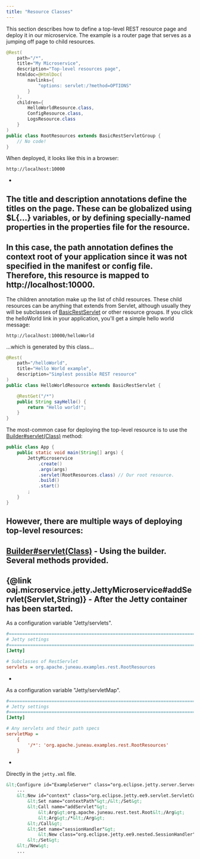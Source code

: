 ```yaml
---
title: "Resource Classes"
---
```


This section describes how to define a top-level REST resource page and deploy it in our microservice.
The example is a router page that serves as a jumping off page to child resources.
```java
@Rest(
    path="/*",
    title="My Microservice",
    description="Top-level resources page",
    htmldoc=@HtmlDoc(
        navlinks={
            "options: servlet:/?method=OPTIONS"
        }
    ),
    children={
        HelloWorldResource.class,
        ConfigResource.class,
        LogsResource.class
    }
)
public class RootResources extends BasicRestServletGroup {
    // No code!
}
```
When deployed, it looks like this in a browser:
```text
http://localhost:10000
```
-
The title and description annotations define the titles on the page.
These can be globalized using $L\{...\} variables, or by defining specially-named properties in the
properties file for the resource.
-
In this case, the path annotation defines the context root of your application since it was
not specified in the manifest or config file.
Therefore, this resource is mapped to http://localhost:10000.
-
The children annotation make up the list of child resources.
These child resources can be anything that extends from Servlet, although usually
they will be subclasses of [BasicRestServlet](../apidocs/org/apache/juneau/rest/servlet/BasicRestServlet.html) or other resource groups.
If you click the helloWorld link in your application, you'll get a simple hello world message:
```text
http://localhost:10000/helloWorld
```
...which is generated by this class...
```java
@Rest(
    path="/helloWorld",
    title="Hello World example",
    description="Simplest possible REST resource"
)
public class HelloWorldResource extends BasicRestServlet {

    @RestGet("/*")
    public String sayHello() {
        return "Hello world!";
    }
}
```
The most-common case for deploying the top-level resource is to use the [Builder#servlet(Class)](../apidocs/org/apache/juneau/microservice/jetty/JettyMicroservice/Builder.html#servlet(Class)) method:
```java
public class App {
    public static void main(String[] args) {
        JettyMicroservice
            .create()
            .args(args)
            .servlet(RootResources.class) // Our root resource.
            .build()
            .start()
        ;
    }
}
```
However, there are multiple ways of deploying top-level resources:
-
[Builder#servlet(Class)](../apidocs/org/apache/juneau/microservice/jetty/JettyMicroservice/Builder.html#servlet(Class)) - Using the builder.  Several methods provided.
-
\{@link oaj.microservice.jetty.JettyMicroservice#addServlet(Servlet,String)\} - After the Jetty container has been started.
-
As a configuration variable "Jetty/servlets".
```ini
#=======================================================================================================================
# Jetty settings
#=======================================================================================================================
[Jetty]

# Subclasses of RestServlet
servlets = org.apache.juneau.examples.rest.RootResources
```
-
As a configuration variable "Jetty/servletMap".
```ini
#=======================================================================================================================
# Jetty settings
#=======================================================================================================================
[Jetty]

# Any servlets and their path specs
servletMap =
    {
        '/*': 'org.apache.juneau.examples.rest.RootResources'
    }

```
-
Directly in the `jetty.xml` file.
```xml
&lt;Configure id="ExampleServer" class="org.eclipse.jetty.server.Server"&gt;
    ...
    &lt;New id="context" class="org.eclipse.jetty.ee9.servlet.ServletContextHandler"&gt;
        &lt;Set name="contextPath"&gt;/&lt;/Set&gt;
        &lt;Call name="addServlet"&gt;
            &lt;Arg&gt;org.apache.juneau.rest.test.Root&lt;/Arg&gt;
            &lt;Arg&gt;/*&lt;/Arg&gt;
        &lt;/Call&gt;
        &lt;Set name="sessionHandler"&gt;
            &lt;New class="org.eclipse.jetty.ee9.nested.SessionHandler" /&gt;
        &lt;/Set&gt;
    &lt;/New&gt;
    ...
```